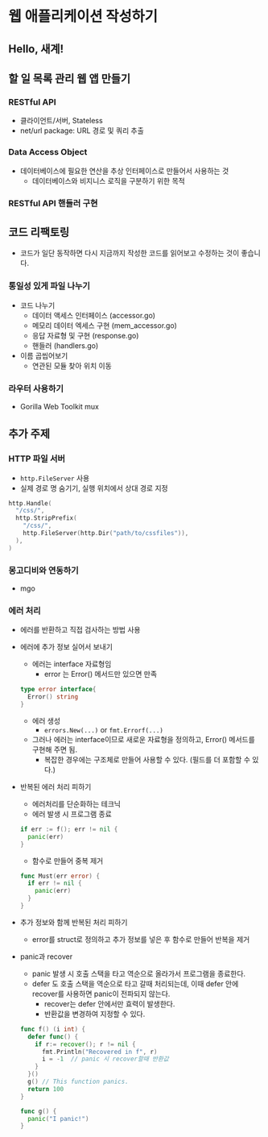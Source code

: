 
# 웹 애플리케이션 작성하기

## Hello, 새계!

## 할 일 목록 관리 웹 앱 만들기

### RESTful API
  * 클라이언트/서버, Stateless
  * net/url package: URL 경로 및 쿼리 추출

### Data Access Object
  * 데이터베이스에 필요한 연산을 추상 인터페이스로 만들어서 사용하는 것
    * 데이터베이스와 비지니스 로직을 구분하기 위한 목적

### RESTful API 핸들러 구현

## 코드 리팩토링
  * 코드가 일단 동작하면 다시 지금까지 작성한 코드를 읽어보고 수정하는 것이 좋습니다.

### 통일성 있게 파일 나누기
  * 코드 나누기
    * 데이터 액세스 인터페이스 (accessor.go)
    * 메모리 데이터 엑세스 구현 (mem_accessor.go)
    * 응답 자료형 및 구현 (response.go)
    * 핸들러 (handlers.go)
  * 이름 곱씹어보기
    * 연관된 모듈 찾아 위치 이동

### 라우터 사용하기
  * Gorilla Web Toolkit mux

## 추가 주제

### HTTP 파일 서버
  * ```http.FileServer``` 사용
  * 실제 경로 명 숨기기, 실행 위치에서 상대 경로 지정

  ```go
  http.Handle(
    "/css/",
    http.StripPrefix(
      "/css/",
      http.FileServer(http.Dir("path/to/cssfiles")),
    ),
  )
  ```

### 몽고디비와 연동하기
  * mgo

### 에러 처리
  * 에러를 반환하고 직접 검사하는 방법 사용

  * 에러에 추가 정보 실어서 보내기
    * 에러는 interface 자료형임
      - error 는 Error() 메서드만 있으면 만족

    ```go
    type error interface{
      Error() string
    }
    ```

    * 에러 생성
      - ```errors.New(...)``` or ```fmt.Errorf(...)```
    * 그러나 에러는 interface이므로 새로운 자료형을 정의하고, Error() 메서드를 구현해 주면 됨.
      - 복잡한 경우에는 구조체로 만들어 사용할 수 있다. (필드를 더 포함할 수 있다.)

  * 반복된 에러 처리 피하기
    * 에러처리를 단순화하는 테크닉
    * 에러 발생 시 프로그램 종료

    ```go
    if err := f(); err != nil {
      panic(err)
    }
    ```

    * 함수로 만들어 중복 제거

    ```go
    func Must(err error) {
      if err != nil {
        panic(err)
      }
    }
    ```

  * 추가 정보와 함께 반복된 처리 피하기
    * error를 struct로 정의하고 추가 정보를 넣은 후 함수로 만들어 반복을 제거

  * panic과 recover
    * panic 발생 시 호출 스택을 타고 역순으로 올라가서 프로그램을 종료한다.
    * defer 도 호출 스택을 역순으로 타고 갈때 처리되는데, 이때 defer 안에 recover를 사용하면 panic이 전파되지 않는다.
      - recover는 defer 안에서만 효력이 발생한다.
      - 반환값을 변경하여 지정할 수 있다.

    ```go
    func f() (i int) {
      defer func() {
        if r:= recover(); r != nil {
          fmt.Println("Recovered in f", r)
          i = -1  // panic 시 recover할때 반환값 
        }
      }()
      g() // This function panics.
      return 100
    }

    func g() {
      panic("I panic!")
    }
    ```

